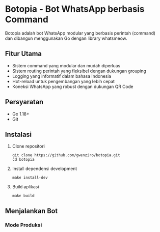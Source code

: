 # Botopia - Bot WhatsApp berbasis Command

Botopia adalah bot WhatsApp modular yang berbasis perintah (command) dan dibangun menggunakan Go dengan library whatsmeow.

## Fitur Utama

- Sistem command yang modular dan mudah diperluas
- Sistem routing perintah yang fleksibel dengan dukungan grouping
- Logging yang informatif dalam bahasa Indonesia
- Hot-reload untuk pengembangan yang lebih cepat
- Koneksi WhatsApp yang robust dengan dukungan QR Code

## Persyaratan

- Go 1.18+
- Git

## Instalasi

1. Clone repositori
   ```
   git clone https://github.com/gwenziro/botopia.git
   cd botopia
   ```

2. Install dependensi development
   ```
   make install-dev
   ```

3. Build aplikasi
   ```
   make build
   ```

## Menjalankan Bot

### Mode Produksi

